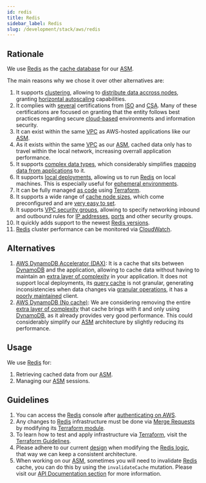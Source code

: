 ```yaml
---
id: redis
title: Redis
sidebar_label: Redis
slug: /development/stack/aws/redis
---
```


## Rationale

We use [Redis][REDIS]
as the [cache database](https://en.wikipedia.org/wiki/Database_caching)
for our [ASM][ASM].

The main reasons why we chose it
over other alternatives are:

1. It supports
    [clustering](https://redis.io/topics/cluster-tutorial),
    allowing to
    [distribute data accross nodes](https://docs.aws.amazon.com/AmazonElastiCache/latest/red-ug/CacheNodes.NodeGroups.html),
    granting
    [horizontal autoscaling](https://www.section.io/blog/scaling-horizontally-vs-vertically/)
    capabilities.
1. It complies with [several](https://aws.amazon.com/compliance/iso-certified/)
    certifications from
    [ISO](https://en.wikipedia.org/wiki/International_Organization_for_Standardization)
    and
    [CSA](https://en.wikipedia.org/wiki/Cloud_Security_Alliance).
    Many of these certifications
    are focused on granting that the entity
    follows best practices regarding secure
    [cloud-based](https://en.wikipedia.org/wiki/Cloud_computing) environments
    and information security.
1. It can exist within the same [VPC](/development/stack/aws/vpc/)
    as AWS-hosted applications like our
    [ASM][ASM].
1. As it exists
    within the same [VPC](/development/stack/aws/vpc/)
    as our [ASM][ASM],
    cached data only has to travel
    within the local network,
    increasing overrall application performance.
1. It supports
    [complex data types](https://redis.io/topics/data-types),
    which considerably simplifies
    [mapping data from applications](https://gitlab.com/fluidattacks/universe/-/blob/148eccecfb68b6d5cd2c0418679330c0d6c02c2b/integrates/arch/2021-01-27-cache-design.md)
    to it.
1. It supports
    [local deployments](https://redis.io/topics/cluster-tutorial),
    allowing us to run [Redis][REDIS]
    on local machines.
    This is especially useful for
    [ephemeral environments](/about/security/integrity/developing-integrity#ephemeral-environments).
1. It can be fully managed
    [as code](https://registry.terraform.io/providers/hashicorp/aws/latest/docs/resources/elasticache_replication_group)
    using
    [Terraform](/development/stack/terraform/).
1. It supports a wide range of
    [cache node sizes](https://docs.aws.amazon.com/AmazonElastiCache/latest/red-ug/CacheNodes.SupportedTypes.html),
    which come preconfigured
    and are
    [very easy to set](https://gitlab.com/fluidattacks/universe/-/blob/148eccecfb68b6d5cd2c0418679330c0d6c02c2b/integrates/deploy/cache-db/terraform/database.tf#L34).
1. It supports
    [VPC security groups](https://docs.aws.amazon.com/AmazonElastiCache/latest/red-ug/GettingStarted.AuthorizeAccess.html),
    allowing to specify
    networking inbound and outbound rules
    for
    [IP addresses](https://en.wikipedia.org/wiki/IP_address),
    [ports](https://en.wikipedia.org/wiki/Port_(computer_networking))
    and other security groups.
1. It quickly adds support
    to the newest
    [Redis versions](https://docs.aws.amazon.com/AmazonElastiCache/latest/red-ug/supported-engine-versions.html).
1. [Redis][REDIS] cluster performance
    can be monitored via
    [CloudWatch](/development/stack/aws/cloudwatch/).

## Alternatives

1. [AWS DynamoDB Accelerator (DAX)](https://aws.amazon.com/dynamodb/dax/):
    It is a cache
    that sits between [DynamoDB][DYNAMODB]
    and the application,
    allowing to cache data
    without having to maintain an
    [extra layer of complexity](https://gitlab.com/fluidattacks/universe/-/tree/148eccecfb68b6d5cd2c0418679330c0d6c02c2b/integrates/back/src/redis_cluster)
    in your application.
    It does not support local deployments,
    its [query cache](https://docs.aws.amazon.com/amazondynamodb/latest/developerguide/DAX.concepts.html#DAX.concepts.query-cache)
    is not granular,
    generating inconsistencies
    when data changes via
    [granular operations](https://docs.aws.amazon.com/amazondynamodb/latest/developerguide/DAX.concepts.html#DAX.concepts.item-cache),
    it has a [poorly maintained](https://pypi.org/project/amazon-dax-client/2.0.0/)
    client.
1. [AWS DynamoDB (No cache)][DYNAMODB]:
    We are considering
    removing the entire
    [extra layer of complexity](https://gitlab.com/fluidattacks/universe/-/tree/148eccecfb68b6d5cd2c0418679330c0d6c02c2b/integrates/back/src/redis_cluster)
    that cache brings with it
    and only using [DynamoDB][DYNAMODB],
    as it already provides
    very good performance.
    This could considerably simplify
    our [ASM][ASM] architecture
    by slightly reducing its performance.

## Usage

We use [Redis][REDIS] for:

1. Retrieving cached data
    from our [ASM][ASM].
1. Managing our [ASM][ASM] sessions.

## Guidelines

1. You can access the
    [Redis][REDIS] console
    after [authenticating on AWS](/development/stack/aws#guidelines).
1. Any changes to
    [Redis][REDIS]
    infrastructure must be done via
    [Merge Requests](https://docs.gitlab.com/ee/user/project/merge_requests/)
    by modifying its
    [Terraform module](https://gitlab.com/fluidattacks/universe/-/tree/master/integrates/deploy/cache-db/terraform).
1. To learn how to test and apply infrastructure via [Terraform](/development/stack/terraform/),
    visit the
    [Terraform Guidelines](/development/stack/terraform#guidelines).
1. Please adhere to our current
    [design](https://gitlab.com/fluidattacks/universe/-/blob/master/integrates/arch/2021-01-27-cache-design.md)
    when modifying the
    [Redis logic](https://gitlab.com/fluidattacks/universe/-/tree/master/integrates/back/src/redis_cluster),
    that way we can keep
    a consistent architecture.
1. When working on our [ASM][ASM],
    sometimes you will need
    to invalidate [Redis][REDIS] cache,
    you can do this
    by using the `invalidateCache` mutation.
    Please visit our [API Documentation section](https://app.fluidattacks.com/api)
    for more information.

[ASM]: https://fluidattacks.com/categories/asm/
[REDIS]: https://aws.amazon.com/redis/
[DYNAMODB]: /development/stack/aws/dynamodb/
